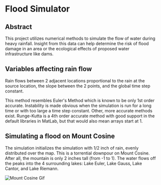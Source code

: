 # Flood Simulator

## Abstract

This project utilizes numerical methods to simulate the flow of water during heavy rainfall. Insight from this data can help determine the risk of flood damage in an area or the ecological effects of proposed water infrastructure like dams.

## Variables affecting rain flow

Rain flows between 2 adjacent locations proportional to the rain at the source location, the slope between the 2 points, and the global time step constant.

This method resembles Euler's Method which is known to be only 1st order accurate. Instability is made obvious when the simulation is run for a long time or with too large a time step constant. Other, more accurate methods exist. Runge-Kutta is a 4th order accurate method with good support in the default libraries in MatLab, but that would also mean arrays start at 1.

## Simulating a flood on Mount Cosine

The simulation initializes the simulation with 1/2 inch of rain, evenly distributed over the map. This is a torrential downpour on Mount Cosine. After all, the mountain is only 2 inches tall (from -1 to 1). The water flows off the peaks into the 4 surrounding lakes: Lake Euler, Lake Gauss, Lake Cantor, and Lake Riemann.

![Mount Cosine Gif](/Present/MountCosine.gif)
